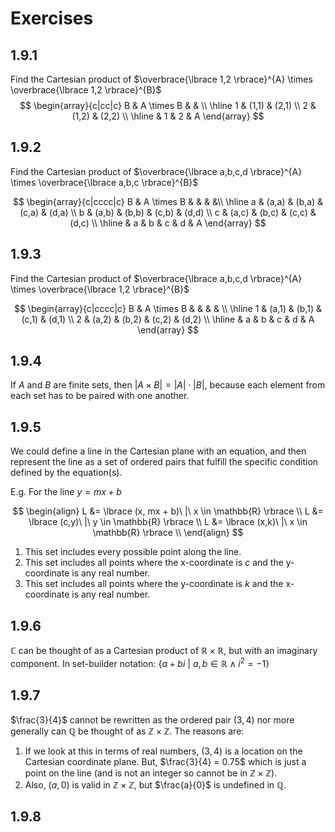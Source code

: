 # Exercises

## 1.9.1
Find the Cartesian product of 
$\overbrace{\lbrace 1,2 \rbrace}^{A} \times \overbrace{\lbrace 1,2 \rbrace}^{B}$
$$
\begin{array}{c|cc|c}
B & A \times B & & \\
\hline
1 & (1,1)  & (2,1) \\
2 & (1,2)  & (2,2) \\
\hline
  & 1 & 2 & A
\end{array}
$$

## 1.9.2
Find the Cartesian product of 
$\overbrace{\lbrace a,b,c,d \rbrace}^{A} \times \overbrace{\lbrace a,b,c \rbrace}^{B}$

$$
\begin{array}{c|cccc|c}
B & A \times B & & & &\\
\hline
a & (a,a)  & (b,a) & (c,a) & (d,a) \\
b & (a,b)  & (b,b) & (c,b) & (d,d) \\
c & (a,c)  & (b,c) & (c,c) & (d,c) \\
\hline
  & a & b & c & d & A
\end{array}
$$

## 1.9.3
Find the Cartesian product of 
$\overbrace{\lbrace a,b,c,d \rbrace}^{A} \times \overbrace{\lbrace 1,2 \rbrace}^{B}$

$$
\begin{array}{c|cccc|c}
B & A \times B & & & & \\
\hline
1 & (a,1)  & (b,1) & (c,1) & (d,1) \\
2 & (a,2)  & (b,2) & (c,2) & (d,2) \\
\hline
  & a & b & c & d & A
\end{array}
$$

## 1.9.4
If $A$ and $B$ are finite sets, then $|A \times B| = |A| \cdot |B|$, because
each element from each set has to be paired with one another.

## 1.9.5
We could define a line in the Cartesian plane with an equation, and then 
represent the line as a set of ordered pairs that fulfill the specific condition
defined by the equation(s).

E.g. For the line $y = mx + b$

$$
\begin{align}
L &= \lbrace (x, mx + b)\ |\ x \in \mathbb{R} \rbrace  \\
L &= \lbrace (c,y)\ |\ y \in \mathbb{R} \rbrace \\
L &= \lbrace (x,k)\ |\ x \in \mathbb{R} \rbrace \\
\end{align}
$$

1. This set includes every possible point along the line.
2. This set includes all points where the x-coordinate is $c$ and the 
   y-coordinate is any real number.
3. This set includes all points where the y-coordinate is $k$ and the
   x-coordinate is any real number.

## 1.9.6
$\mathbb{C}$ can be thought of as a Cartesian product of 
$\mathbb{R} \times \mathbb{R}$, but with an imaginary component. In set-builder
notation:
$\lbrace a + bi\ |\ a,b \in \mathbb{R} \land i^2 = -1 \rbrace$

## 1.9.7
$\frac{3}{4}$ cannot be rewritten as the ordered pair $(3,4)$ nor more generally
can $\mathbb{Q}$ be thought of as $\mathbb{Z} \times \mathbb{Z}$. The reasons
are:

1. If we look at this in terms of real numbers, $(3, 4)$ is a location on the 
   Cartesian coordinate plane. But, $\frac{3}{4} = 0.75$ which is just a point
   on the line (and is not an integer so cannot be in 
   $\mathbb{Z} \times \mathbb{Z}$).
2. Also, $(a,0)$ is valid in $\mathbb{Z} \times \mathbb{Z}$, but $\frac{a}{0}$ 
   is undefined in $\mathbb{Q}$.

## 1.9.8